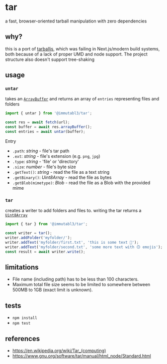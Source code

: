 # tar

a fast, browser-oriented tarball manipulation with zero dependencies

## why?

this is a port of [tarballjs](https://github.com/ankitrohatgi/tarballjs), which was failing in Next.js/modern build systems, both because of a lack of proper UMD and node support. The project structure also doesn't support tree-shaking 

## usage

### `untar`

takes an [`ArrayBuffer`](https://developer.mozilla.org/en-US/docs/Web/JavaScript/Reference/Global_Objects/ArrayBuffer) and returns an array of `entries` representing files and folders

```js
import { untar } from '@immutabl3/tar';

const res = await fetch(url);
const buffer = await res.arrayBuffer();
const entries = await untar(buffer);
```

Entry
* `.path`: _string_ - file's tar path
* `.ext`: _string_ - file's extension (e.g. `png`, `jpg`)
* `.type`: _string_ - 'file' or 'directory'
* `.size`: _number_ - file's byte size
* `.getText()`: _string_ - read the file as a text string
* `.getBinary()`: _Uint8Array_ - read the file as bytes
* `.getBlob(mimetype)`: _Blob_ - read the file as a Blob with the provided mime

### `tar`

creates a writer to add folders and files to. writing the tar returns a [`Uint8Array`](https://developer.mozilla.org/en-US/docs/Web/JavaScript/Reference/Global_Objects/Uint8Array)

```js
import { tar } from '@immutabl3/tar';

const writer = tar();
writer.addFolder('myfolder/');
writer.addText('myfolder/first.txt', 'this is some text 🙂');
writer.addText('myfolder/second.txt', 'some more text with 🙃 emojis');
const result = await writer.write();
```

## limitations

- File name (including path) has to be less than 100 characters.
- Maximum total file size seems to be limited to somewhere between 500MB to 1GB (exact limit is unknown).

## tests

* `npm install`
* `npm test`

## references

- https://en.wikipedia.org/wiki/Tar_(computing)
- https://www.gnu.org/software/tar/manual/html_node/Standard.html
